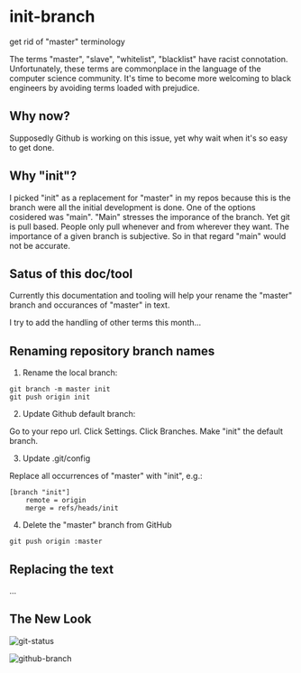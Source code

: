 # init-branch

get rid of "master" terminology

The terms "master", "slave", "whitelist", "blacklist" have racist connotation. Unfortunately, these terms are commonplace in the language of the computer science community. It's time to become more welcoming to black engineers by avoiding terms loaded with prejudice.


## Why now?

Supposedly Github is working on this issue, yet why wait when it's so easy to get done.


## Why "init"?

I picked "init" as a replacement for "master" in my repos because this is the branch were all the initial development is done. One of the options cosidered was "main". "Main" stresses the imporance of the branch. Yet git is pull based. People only pull whenever and from wherever they want. The importance of a given branch is subjective. So in that regard "main"  would not be accurate.


## Satus of this doc/tool

Currently this documentation and tooling will help your rename the "master" branch and occurances of "master" in text.

I try to add the handling of other terms this month...


## Renaming repository branch names

1. Rename the local branch:

```
git branch -m master init
git push origin init
```

2. Update Github default branch:

Go to your repo url. Click Settings. Click Branches. Make "init" the default branch.


3. Update .git/config

Replace all occurrences of "master" with "init", e.g.:
```
[branch "init"]
    remote = origin
    merge = refs/heads/init
```

4. Delete the "master" branch from GitHub

```
git push origin :master
```


## Replacing the text

...


## The New Look

![git-status](https://github.com/alevchuk/init-branch/blob/init/img/git-status.png)

![github-branch](https://github.com/alevchuk/init-branch/blob/init/img/github-branch.png)
